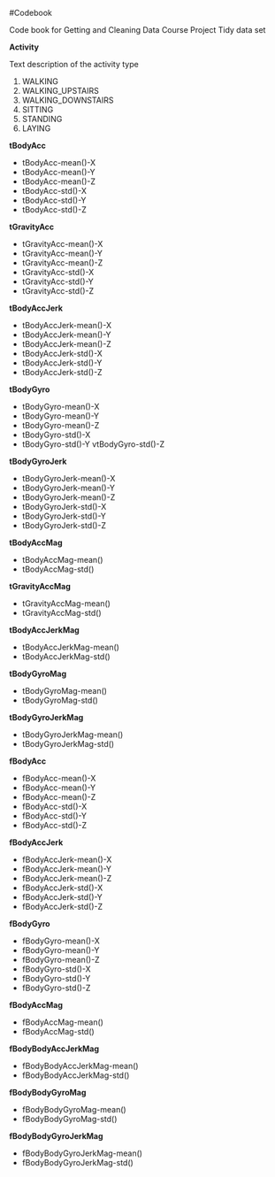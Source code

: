 #Codebook

Code book for Getting and Cleaning Data Course Project Tidy data set 


__Activity__

Text description of the activity type

1. WALKING 
2. WALKING_UPSTAIRS 
3. WALKING_DOWNSTAIRS 
4. SITTING 
5. STANDING 
6. LAYING


__tBodyAcc__ 

* tBodyAcc-mean()-X 
* tBodyAcc-mean()-Y 
* tBodyAcc-mean()-Z 
* tBodyAcc-std()-X 
* tBodyAcc-std()-Y 
* tBodyAcc-std()-Z 


__tGravityAcc__ 

* tGravityAcc-mean()-X 
* tGravityAcc-mean()-Y 
* tGravityAcc-mean()-Z 
* tGravityAcc-std()-X 
* tGravityAcc-std()-Y 
* tGravityAcc-std()-Z 


__tBodyAccJerk__

* tBodyAccJerk-mean()-X 
* tBodyAccJerk-mean()-Y 
* tBodyAccJerk-mean()-Z 
* tBodyAccJerk-std()-X 
* tBodyAccJerk-std()-Y 
* tBodyAccJerk-std()-Z 


__tBodyGyro__

* tBodyGyro-mean()-X 
* tBodyGyro-mean()-Y 
* tBodyGyro-mean()-Z 
* tBodyGyro-std()-X 
* tBodyGyro-std()-Y 
vtBodyGyro-std()-Z 


__tBodyGyroJerk__

* tBodyGyroJerk-mean()-X 
* tBodyGyroJerk-mean()-Y 
* tBodyGyroJerk-mean()-Z 
* tBodyGyroJerk-std()-X 
* tBodyGyroJerk-std()-Y 
* tBodyGyroJerk-std()-Z 


__tBodyAccMag__

* tBodyAccMag-mean()
* tBodyAccMag-std()


__tGravityAccMag__

* tGravityAccMag-mean()
* tGravityAccMag-std()


__tBodyAccJerkMag__

* tBodyAccJerkMag-mean() 
* tBodyAccJerkMag-std() 


__tBodyGyroMag__

* tBodyGyroMag-mean() 
* tBodyGyroMag-std() 


__tBodyGyroJerkMag__ 

* tBodyGyroJerkMag-mean() 
* tBodyGyroJerkMag-std() 


__fBodyAcc__ 

* fBodyAcc-mean()-X 
* fBodyAcc-mean()-Y 
* fBodyAcc-mean()-Z 
* fBodyAcc-std()-X 
* fBodyAcc-std()-Y 
* fBodyAcc-std()-Z 


__fBodyAccJerk__ 

* fBodyAccJerk-mean()-X 
* fBodyAccJerk-mean()-Y 
* fBodyAccJerk-mean()-Z 
* fBodyAccJerk-std()-X 
* fBodyAccJerk-std()-Y 
* fBodyAccJerk-std()-Z 


__fBodyGyro__ 

* fBodyGyro-mean()-X 
* fBodyGyro-mean()-Y 
* fBodyGyro-mean()-Z 
* fBodyGyro-std()-X 
* fBodyGyro-std()-Y 
* fBodyGyro-std()-Z 


__fBodyAccMag__ 

* fBodyAccMag-mean() 
* fBodyAccMag-std() 


__fBodyBodyAccJerkMag__ 

* fBodyBodyAccJerkMag-mean() 
* fBodyBodyAccJerkMag-std()  


__fBodyBodyGyroMag__ 

* fBodyBodyGyroMag-mean() 
* fBodyBodyGyroMag-std() 


__fBodyBodyGyroJerkMag__ 

* fBodyBodyGyroJerkMag-mean() 
* fBodyBodyGyroJerkMag-std() 